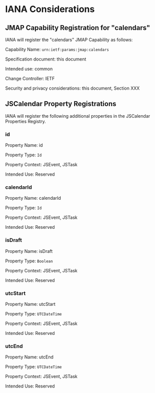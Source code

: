 # IANA Considerations

## JMAP Capability Registration for "calendars"

IANA will register the "calendars" JMAP Capability as follows:

Capability Name: `urn:ietf:params:jmap:calendars`

Specification document: this document

Intended use: common

Change Controller: IETF

Security and privacy considerations: this document, Section XXX

## JSCalendar Property Registrations

IANA will register the following additional properties in the JSCalendar Properties Registry.

### id

Property Name: id

Property Type: `Id`

Property Context: JSEvent, JSTask

Intended Use: Reserved

### calendarId

Property Name: calendarId

Property Type: `Id`

Property Context: JSEvent, JSTask

Intended Use: Reserved

### isDraft

Property Name: isDraft

Property Type: `Boolean`

Property Context: JSEvent, JSTask

Intended Use: Reserved

### utcStart

Property Name: utcStart

Property Type: `UTCDateTime`

Property Context: JSEvent, JSTask

Intended Use: Reserved

### utcEnd

Property Name: utcEnd

Property Type: `UTCDateTime`

Property Context: JSEvent, JSTask

Intended Use: Reserved
